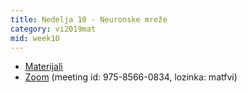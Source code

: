 ```yaml
---
title: Nedelja 10 - Neuronske mreže
category: vi2019mat
mid: week10
---
```

- <a target="_blank" href="https://github.com/matfvi/vi/tree/master/2019.2020/10.neuronske.mreze">Materijali</a> 
- <a target="_blank" href="https://nordeus.zoom.us/j/97585660834?pwd=Vlc2cVRSY0FIeE5kdTNPR2ZnVDh6dz09">Zoom</a>  (meeting id: 975-8566-0834, lozinka: matfvi)

